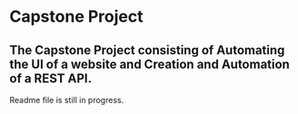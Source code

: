 # Capstone Project 
The Capstone Project consisting of Automating the UI of a website and Creation and Automation of a REST API.
----
Readme file is still in progress. 
